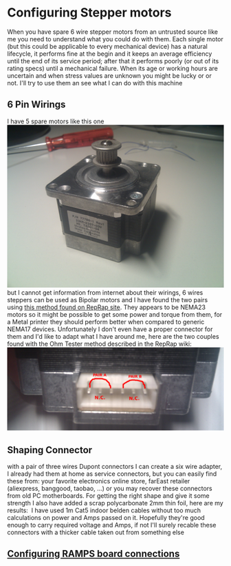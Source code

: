 # Configuring Stepper motors
When you have spare 6 wire stepper motors from an untrusted source like me you need to understand what you could do with them. Each single motor (but this could be applicable to every mechanical device) has a natural lifecycle, it performs fine at the begin and it keeps an average efficiency until the end of its service period; after that it performs poorly (or out of its rating specs) until a mechanical failure. When its age or working hours are uncertain and when stress values are unknown you might be lucky or or not. I'll try to use them an see what I can do with this machine

## 6 Pin Wirings
I have 5 spare motors like this one
![stepper motor](03.stepper.overall.jpg)
but I cannot get information from internet about their wirings, 6 wires steppers can be used as Bipolar motors and I have found the two pairs using [this method found on RepRap site](http://reprap.org/wiki/Stepper_wiring).
They appears to be NEMA23 motors so it might be possible to get some power and torque from them, for a Metal printer they should perform better when compared to generic NEMA17 devices.
Unfortunately I don't even have a proper connector for them and I'd like to adapt what I have around me, here are the two couples found with the Ohm Tester method described in the RepRap wiki:
![stepper wirings](03.stepper.connector.jpg)

## Shaping Connector
with a pair of three wires Dupont connectors I can create a six wire adapter, I already had them at home as service connectors, but you can easily find these from: your favorite electronics online store, farEast retailer (aliexpress, banggood, taobao, ...) or you may recover these connectors from old PC motherboards. For getting the right shape and give it some strength I also have added a scrap polycarbonate 2mm thin foil, here are my results:
![]()
I have used 1m Cat5 indoor belden cables without too much calculations on power and Amps passed on it. Hopefully they're good enough to carry required voltage and Amps, if not I'll surely recable these connectors with a thicker cable taken out from something else

## [Configuring RAMPS board connections](04.configuring.RAMPS.board.md)